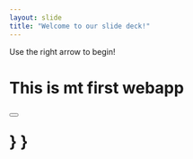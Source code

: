 ```yaml
---
layout: slide
title: "Welcome to our slide deck!"
---
```


Use the right arrow to begin!
<!DOC html>
<h1> This is mt first webapp</h>

<button type="button" name="button"></button>

  <style media="screen"
        backgroumd=

          >

  </style>
}
}<footer></footer>
